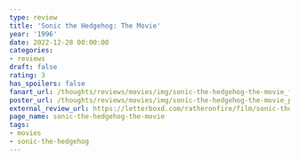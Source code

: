 ```yaml
---
type: review
title: 'Sonic the Hedgehog: The Movie'
year: '1996'
date: 2022-12-28 00:00:00
categories:
- reviews
draft: false
rating: 3
has_spoilers: false
fanart_url: /thoughts/reviews/movies/img/sonic-the-hedgehog-the-movie_fanart.png
poster_url: /thoughts/reviews/movies/img/sonic-the-hedgehog-the-movie_poster.png
external_review_url: https://letterboxd.com/ratheronfire/film/sonic-the-hedgehog-the-movie/
page_name: sonic-the-hedgehog-the-movie
tags:
- movies
- sonic-the-hedgehog
---
```


